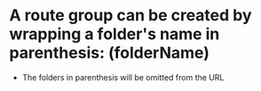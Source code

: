 # A route group can be created by wrapping a folder's name in parenthesis: (folderName)

- The folders in parenthesis will be omitted from the URL
